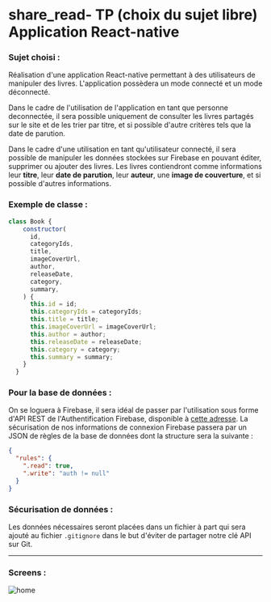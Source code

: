 # share_read-  TP (choix du sujet libre) Application React-native 

### Sujet choisi :

Réalisation d'une application React-native permettant à des utilisateurs de manipuler des livres. L'application possèdera un mode connecté et un mode déconnecté. 

Dans le cadre de l'utilisation de l'application en tant que personne deconnectée, il sera possible uniquement de consulter les livres partagés sur le site et de les trier par titre, et si possible d'autre critères tels que la date de parution.

Dans le cadre d'une utilisation en tant qu'utilisateur connecté, il sera possible de manipuler les données stockées sur Firebase en pouvant éditer, supprimer ou ajouter des livres. Les livres contiendront comme informations leur **titre**, leur **date de parution**, leur **auteur**, une **image de couverture**, et si possible d'autres informations. 

### Exemple de classe :

```js
class Book {
    constructor(
      id,
      categoryIds,
      title,
      imageCoverUrl,
      author,
      releaseDate,
      category,
      summary,
    ) {
      this.id = id;
      this.categoryIds = categoryIds;
      this.title = title;
      this.imageCoverUrl = imageCoverUrl;
      this.author = author;
      this.releaseDate = releaseDate;
      this.category = category;
      this.summary = summary;
    }
  }
```
### Pour la base de données :

On se loguera à Firebase, il sera idéal de passer par l'utilisation sous forme d'API REST de l'Authentification Firebase, disponible à [cette adresse](https://firebase.google.com/docs/reference/rest/auth?hl=fr). La sécurisation de nos informations de connexion Firebase passera par un JSON de règles de la base de données dont la structure sera la suivante : 

```json
{
  "rules": {
    ".read": true,
    ".write": "auth != null"
  }
}
```
### Sécurisation de données :

Les données nécessaires seront placées dans un fichier à part qui sera ajouté au fichier `.gitignore` dans le but d'éviter de partager notre clé API sur Git.

---
### Screens :

![home](https://user-images.githubusercontent.com/90752877/227599198-80abd59c-9ddb-4477-8c6a-2c8f3351c750.png)

